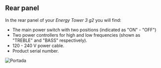 ## Rear panel

In the rear panel of your *Energy Tower 3 g2* you will find:

- The main power switch with two positions (indicated as "ON" - "OFF")
- Two power controllers for high and low frequencies (shown as "TREBLE" and "BASS" respectively).
- 120 - 240 V power cable.
- Product serial number.


![Portada](http://static.energysistem.com/images/manuals/42260/58a4303997637.jpg)
